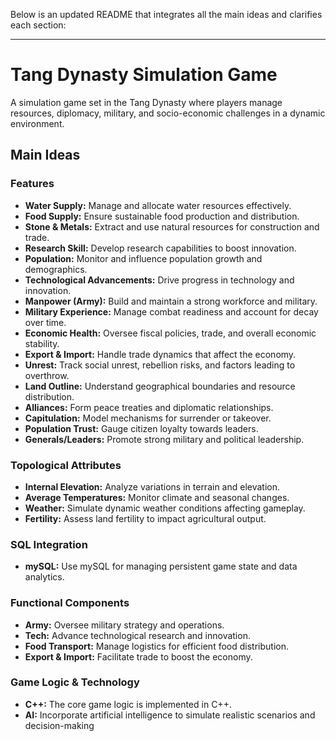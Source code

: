 Below is an updated README that integrates all the main ideas and clarifies each section:

---

# Tang Dynasty Simulation Game

A simulation game set in the Tang Dynasty where players manage resources, diplomacy, military, and socio-economic challenges in a dynamic environment.

## Main Ideas

### Features

- **Water Supply:** Manage and allocate water resources effectively.
- **Food Supply:** Ensure sustainable food production and distribution.
- **Stone & Metals:** Extract and use natural resources for construction and trade.
- **Research Skill:** Develop research capabilities to boost innovation.
- **Population:** Monitor and influence population growth and demographics.
- **Technological Advancements:** Drive progress in technology and innovation.
- **Manpower (Army):** Build and maintain a strong workforce and military.
- **Military Experience:** Manage combat readiness and account for decay over time.
- **Economic Health:** Oversee fiscal policies, trade, and overall economic stability.
- **Export & Import:** Handle trade dynamics that affect the economy.
- **Unrest:** Track social unrest, rebellion risks, and factors leading to overthrow.
- **Land Outline:** Understand geographical boundaries and resource distribution.
- **Alliances:** Form peace treaties and diplomatic relationships.
- **Capitulation:** Model mechanisms for surrender or takeover.
- **Population Trust:** Gauge citizen loyalty towards leaders.
- **Generals/Leaders:** Promote strong military and political leadership.

### Topological Attributes

- **Internal Elevation:** Analyze variations in terrain and elevation.
- **Average Temperatures:** Monitor climate and seasonal changes.
- **Weather:** Simulate dynamic weather conditions affecting gameplay.
- **Fertility:** Assess land fertility to impact agricultural output.

### SQL Integration

- **mySQL:** Use mySQL for managing persistent game state and data analytics.

### Functional Components

- **Army:** Oversee military strategy and operations.
- **Tech:** Advance technological research and innovation.
- **Food Transport:** Manage logistics for efficient food distribution.
- **Export & Import:** Facilitate trade to boost the economy.

### Game Logic & Technology

- **C++:** The core game logic is implemented in C++.
- **AI:** Incorporate artificial intelligence to simulate realistic scenarios and decision-making
